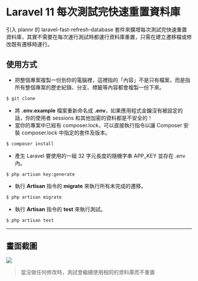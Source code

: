# Laravel 11 每次測試完快速重置資料庫

引入 plannr 的 laravel-fast-refresh-database 套件來擴增每次測試完快速重置資料庫，其實不需要在每次運行測試時都運行資料庫重置，只需在建立遷移檔或修改既有遷移時運行。

## 使用方式
- 把整個專案複製一份到你的電腦裡，這裡指的「內容」不是只有檔案，而是指所有整個專案的歷史紀錄、分支、標籤等內容都會複製一份下來。
```sh
$ git clone
```
- 將 __.env.example__ 檔案重新命名成 __.env__，如果應用程式金鑰沒有被設定的話，你的使用者 sessions 和其他加密的資料都是不安全的！
- 當你的專案中已經有 composer.lock，可以直接執行指令以讓 Composer 安裝 composer.lock 中指定的套件及版本。
```sh
$ composer install
```
- 產生 Laravel 要使用的一組 32 字元長度的隨機字串 APP_KEY 並存在 .env 內。
```sh
$ php artisan key:generate
```
- 執行 __Artisan__ 指令的 __migrate__ 來執行所有未完成的遷移。
```sh
$ php artisan migrate
```
- 執行 __Artisan__ 指令的 __test__ 來執行測試。
```sh
$ php artisan test
```

----

## 畫面截圖
![](https://i.imgur.com/MMuCUjN.png)
> 當沒做任何修改時，測試會繼續使用相同的資料庫而不重置
